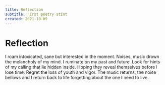 ```yaml
---
title: Reflection
subtitle: First poetry stint
created: 2021-10-09
---
```


# Reflection

I roam intoxicated, sane but interested in the moment. Noises, music
drown the melancholy of my mind. I ruminate on my past and future. Look
for hints of my calling that lie hidden inside. Hoping they reveal
themselves before I lose time. Regret the loss of youth and vigor. The
music returns, the noise bellows and I return back to life forgetting
about the one I need to live.
